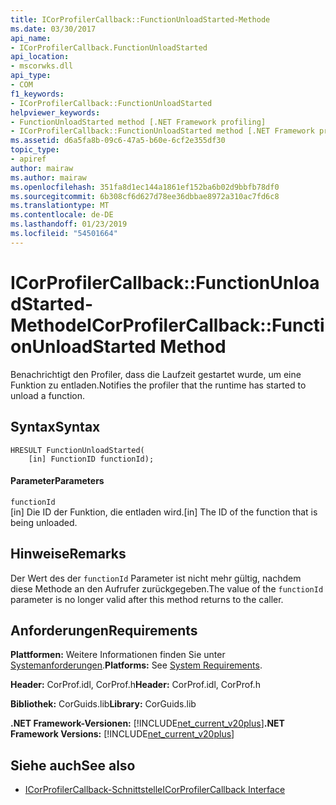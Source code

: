 ```yaml
---
title: ICorProfilerCallback::FunctionUnloadStarted-Methode
ms.date: 03/30/2017
api_name:
- ICorProfilerCallback.FunctionUnloadStarted
api_location:
- mscorwks.dll
api_type:
- COM
f1_keywords:
- ICorProfilerCallback::FunctionUnloadStarted
helpviewer_keywords:
- FunctionUnloadStarted method [.NET Framework profiling]
- ICorProfilerCallback::FunctionUnloadStarted method [.NET Framework profiling]
ms.assetid: d6a5fa8b-09c6-47a5-b60e-6cf2e355df30
topic_type:
- apiref
author: mairaw
ms.author: mairaw
ms.openlocfilehash: 351fa8d1ec144a1861ef152ba6b02d9bbfb78df0
ms.sourcegitcommit: 6b308cf6d627d78ee36dbbae8972a310ac7fd6c8
ms.translationtype: MT
ms.contentlocale: de-DE
ms.lasthandoff: 01/23/2019
ms.locfileid: "54501664"
---
```

# <a name="icorprofilercallbackfunctionunloadstarted-method"></a><span data-ttu-id="31a6b-102">ICorProfilerCallback::FunctionUnloadStarted-Methode</span><span class="sxs-lookup"><span data-stu-id="31a6b-102">ICorProfilerCallback::FunctionUnloadStarted Method</span></span>
<span data-ttu-id="31a6b-103">Benachrichtigt den Profiler, dass die Laufzeit gestartet wurde, um eine Funktion zu entladen.</span><span class="sxs-lookup"><span data-stu-id="31a6b-103">Notifies the profiler that the runtime has started to unload a function.</span></span>  
  
## <a name="syntax"></a><span data-ttu-id="31a6b-104">Syntax</span><span class="sxs-lookup"><span data-stu-id="31a6b-104">Syntax</span></span>  
  
```  
HRESULT FunctionUnloadStarted(  
    [in] FunctionID functionId);   
```  
  
#### <a name="parameters"></a><span data-ttu-id="31a6b-105">Parameter</span><span class="sxs-lookup"><span data-stu-id="31a6b-105">Parameters</span></span>  
 `functionId`  
 <span data-ttu-id="31a6b-106">[in] Die ID der Funktion, die entladen wird.</span><span class="sxs-lookup"><span data-stu-id="31a6b-106">[in] The ID of the function that is being unloaded.</span></span>  
  
## <a name="remarks"></a><span data-ttu-id="31a6b-107">Hinweise</span><span class="sxs-lookup"><span data-stu-id="31a6b-107">Remarks</span></span>  
 <span data-ttu-id="31a6b-108">Der Wert des der `functionId` Parameter ist nicht mehr gültig, nachdem diese Methode an den Aufrufer zurückgegeben.</span><span class="sxs-lookup"><span data-stu-id="31a6b-108">The value of the `functionId` parameter is no longer valid after this method returns to the caller.</span></span>  
  
## <a name="requirements"></a><span data-ttu-id="31a6b-109">Anforderungen</span><span class="sxs-lookup"><span data-stu-id="31a6b-109">Requirements</span></span>  
 <span data-ttu-id="31a6b-110">**Plattformen:** Weitere Informationen finden Sie unter [Systemanforderungen](../../../../docs/framework/get-started/system-requirements.md).</span><span class="sxs-lookup"><span data-stu-id="31a6b-110">**Platforms:** See [System Requirements](../../../../docs/framework/get-started/system-requirements.md).</span></span>  
  
 <span data-ttu-id="31a6b-111">**Header:** CorProf.idl, CorProf.h</span><span class="sxs-lookup"><span data-stu-id="31a6b-111">**Header:** CorProf.idl, CorProf.h</span></span>  
  
 <span data-ttu-id="31a6b-112">**Bibliothek:** CorGuids.lib</span><span class="sxs-lookup"><span data-stu-id="31a6b-112">**Library:** CorGuids.lib</span></span>  
  
 <span data-ttu-id="31a6b-113">**.NET Framework-Versionen:** [!INCLUDE[net_current_v20plus](../../../../includes/net-current-v20plus-md.md)]</span><span class="sxs-lookup"><span data-stu-id="31a6b-113">**.NET Framework Versions:** [!INCLUDE[net_current_v20plus](../../../../includes/net-current-v20plus-md.md)]</span></span>  
  
## <a name="see-also"></a><span data-ttu-id="31a6b-114">Siehe auch</span><span class="sxs-lookup"><span data-stu-id="31a6b-114">See also</span></span>
- [<span data-ttu-id="31a6b-115">ICorProfilerCallback-Schnittstelle</span><span class="sxs-lookup"><span data-stu-id="31a6b-115">ICorProfilerCallback Interface</span></span>](../../../../docs/framework/unmanaged-api/profiling/icorprofilercallback-interface.md)
